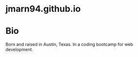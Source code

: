 # jmarn94.github.io
<html>
<body>
  <h1>Bio</h1>
  Born and raised in Austin, Texas. In a coding bootcamp for web development. 
  </body>
  </html>

